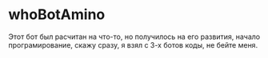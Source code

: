 # whoBotAmino
Этот бот был расчитан на что-то, но получилось на его развития, начало програмирование, скажу сразу, я взял с 3-х ботов коды, не бейте меня. 
